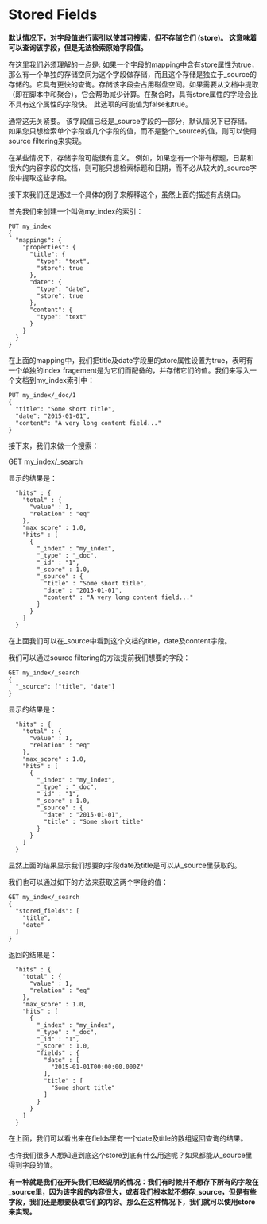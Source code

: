 # Stored Fields

**默认情况下，对字段值进行索引以使其可搜索，但不存储它们 (store)。 这意味着可以查询该字段，但是无法检索原始字段值。**

在这里我们必须理解的一点是: 如果一个字段的mapping中含有store属性为true，那么有一个单独的存储空间为这个字段做存储，而且这个存储是独立于_source的存储的。它具有更快的查询。存储该字段会占用磁盘空间。如果需要从文档中提取（即在脚本中和聚合），它会帮助减少计算。在聚合时，具有store属性的字段会比不具有这个属性的字段快。 此选项的可能值为false和true。

通常这无关紧要。 该字段值已经是_source字段的一部分，默认情况下已存储。 如果您只想检索单个字段或几个字段的值，而不是整个_source的值，则可以使用source filtering来实现。

在某些情况下，存储字段可能很有意义。 例如，如果您有一个带有标题，日期和很大的内容字段的文档，则可能只想检索标题和日期，而不必从较大的_source字段中提取这些字段。

接下来我们还是通过一个具体的例子来解释这个，虽然上面的描述有点绕口。

首先我们来创建一个叫做my_index的索引：
```
PUT my_index
{
  "mappings": {
    "properties": {
      "title": {
        "type": "text",
        "store": true 
      },
      "date": {
        "type": "date",
        "store": true 
      },
      "content": {
        "type": "text"
      }
    }
  }
}
```
在上面的mapping中，我们把title及date字段里的store属性设置为true，表明有一个单独的index fragement是为它们而配备的，并存储它们的值。我们来写入一个文档到my_index索引中：
```
PUT my_index/_doc/1
{
  "title": "Some short title",
  "date": "2015-01-01",
  "content": "A very long content field..."
}
```
接下来，我们来做一个搜索：

GET my_index/_search

显示的结果是：
```
  "hits" : {
    "total" : {
      "value" : 1,
      "relation" : "eq"
    },
    "max_score" : 1.0,
    "hits" : [
      {
        "_index" : "my_index",
        "_type" : "_doc",
        "_id" : "1",
        "_score" : 1.0,
        "_source" : {
          "title" : "Some short title",
          "date" : "2015-01-01",
          "content" : "A very long content field..."
        }
      }
    ]
  }
```  
在上面我们可以在_source中看到这个文档的title，date及content字段。

我们可以通过source filtering的方法提前我们想要的字段：
```
GET my_index/_search
{
  "_source": ["title", "date"]
}
```
显示的结果是：
```
  "hits" : {
    "total" : {
      "value" : 1,
      "relation" : "eq"
    },
    "max_score" : 1.0,
    "hits" : [
      {
        "_index" : "my_index",
        "_type" : "_doc",
        "_id" : "1",
        "_score" : 1.0,
        "_source" : {
          "date" : "2015-01-01",
          "title" : "Some short title"
        }
      }
    ]
  }
```
显然上面的结果显示我们想要的字段date及title是可以从_source里获取的。

我们也可以通过如下的方法来获取这两个字段的值：
```
GET my_index/_search
{
  "stored_fields": [
    "title",
    "date"
  ]
}
```
返回的结果是：
```
  "hits" : {
    "total" : {
      "value" : 1,
      "relation" : "eq"
    },
    "max_score" : 1.0,
    "hits" : [
      {
        "_index" : "my_index",
        "_type" : "_doc",
        "_id" : "1",
        "_score" : 1.0,
        "fields" : {
          "date" : [
            "2015-01-01T00:00:00.000Z"
          ],
          "title" : [
            "Some short title"
          ]
        }
      }
    ]
  }
```  
在上面，我们可以看出来在fields里有一个date及title的数组返回查询的结果。

也许我们很多人想知道到底这个store到底有什么用途呢？如果都能从_source里得到字段的值。

**有一种就是我们在开头我们已经说明的情况：我们有时候并不想存下所有的字段在_source里，因为该字段的内容很大，或者我们根本就不想存_source，但是有些字段，我们还是想要获取它们的内容。那么在这种情况下，我们就可以使用store来实现。**


